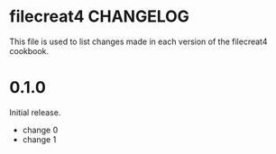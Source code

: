 # filecreat4 CHANGELOG

This file is used to list changes made in each version of the filecreat4 cookbook.

# 0.1.0

Initial release.

- change 0
- change 1

